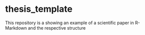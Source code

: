 # thesis_template
This repository is a showing an example of a scientific paper in R-Markdown and the respective structure
